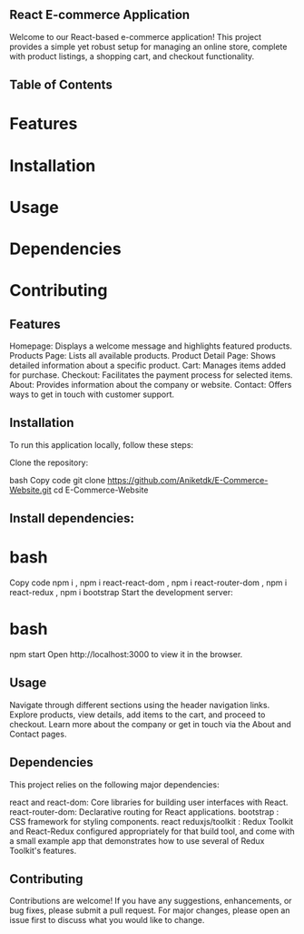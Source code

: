 ## React E-commerce Application
Welcome to our React-based e-commerce application! This project provides a simple yet robust setup for managing an online store, complete with product listings, a shopping cart, and checkout functionality.

## Table of Contents
# Features
# Installation
# Usage
# Dependencies
# Contributing

## Features
Homepage: Displays a welcome message and highlights featured products.
Products Page: Lists all available products.
Product Detail Page: Shows detailed information about a specific product.
Cart: Manages items added for purchase.
Checkout: Facilitates the payment process for selected items.
About: Provides information about the company or website.
Contact: Offers ways to get in touch with customer support.

## Installation
To run this application locally, follow these steps:

Clone the repository:

bash
Copy code
git clone https://github.com/Aniketdk/E-Commerce-Website.git
cd E-Commerce-Website

## Install dependencies:

# bash
Copy code
npm i ,
npm i react-react-dom ,
npm i react-router-dom ,
npm i react-redux ,
npm i bootstrap 
Start the development server:

# bash

npm start
Open http://localhost:3000 to view it in the browser.

## Usage
Navigate through different sections using the header navigation links.
Explore products, view details, add items to the cart, and proceed to checkout.
Learn more about the company or get in touch via the About and Contact pages.

## Dependencies
This project relies on the following major dependencies:

react and react-dom: Core libraries for building user interfaces with React.
react-router-dom: Declarative routing for React applications.
bootstrap : CSS framework for styling components.
react reduxjs/toolkit :  Redux Toolkit and React-Redux configured appropriately for that build tool, and come with a small example app that demonstrates how to use several of Redux Toolkit's features. 

## Contributing
Contributions are welcome! If you have any suggestions, enhancements, or bug fixes, please submit a pull request. For major changes, please open an issue first to discuss what you would like to change.
